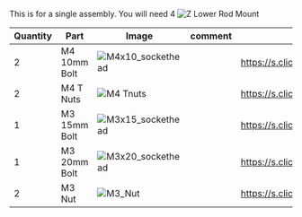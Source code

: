 This is for a single assembly. You will need 4
![Z Lower Rod Mount](https://user-images.githubusercontent.com/37383368/138379875-604f7fe5-e3de-4d35-aff0-fbd5cb3d638c.gif)

| Quantity | Part                         | Image             | comment  | Links  |
| ------ | ----                           | -------              | -----  | -----	|
| 2       | M4 10mm Bolt      | ![M4x10_sockethead](https://user-images.githubusercontent.com/37383368/138378191-8c7cd25b-7301-48db-adb6-9778f5427b2c.png) |  |  https://s.click.aliexpress.com/e/_9RMap3  |
| 2       | M4 T Nuts                    | ![M4 Tnuts](https://user-images.githubusercontent.com/37383368/137783436-4e1c6bae-e78c-47b5-b697-86cc7f41cef6.PNG) | | https://s.click.aliexpress.com/e/_AsGUWF |
| 1       | M3 15mm Bolt   | ![M3x15_sockethead](https://user-images.githubusercontent.com/37383368/138377984-4a9495f8-96d1-4100-b75f-854e417a6540.png) |  | https://s.click.aliexpress.com/e/_9RMap3 |
| 1       | M3 20mm Bolt   | ![M3x20_sockethead](https://user-images.githubusercontent.com/37383368/138380108-e46f6ecc-8347-4887-a00f-4ea8e5e01eab.png) |  | https://s.click.aliexpress.com/e/_9RMap3 |
| 2       | M3 Nut     | ![M3_Nut](https://user-images.githubusercontent.com/37383368/138378072-71b793a3-e16b-4289-8b31-f0a9b3e8b4f9.png)  |    | https://s.click.aliexpress.com/e/_9RWMof |
